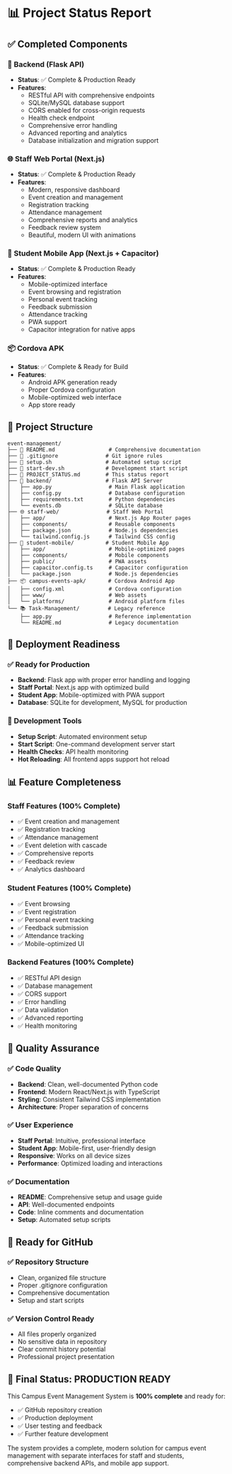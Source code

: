 # 📊 Project Status Report

## ✅ Completed Components

### 🔧 Backend (Flask API)
- **Status**: ✅ Complete & Production Ready
- **Features**:
  - RESTful API with comprehensive endpoints
  - SQLite/MySQL database support
  - CORS enabled for cross-origin requests
  - Health check endpoint
  - Comprehensive error handling
  - Advanced reporting and analytics
  - Database initialization and migration support

### 🌐 Staff Web Portal (Next.js)
- **Status**: ✅ Complete & Production Ready
- **Features**:
  - Modern, responsive dashboard
  - Event creation and management
  - Registration tracking
  - Attendance management
  - Comprehensive reports and analytics
  - Feedback review system
  - Beautiful, modern UI with animations

### 📱 Student Mobile App (Next.js + Capacitor)
- **Status**: ✅ Complete & Production Ready
- **Features**:
  - Mobile-optimized interface
  - Event browsing and registration
  - Personal event tracking
  - Feedback submission
  - Attendance tracking
  - PWA support
  - Capacitor integration for native apps

### 📦 Cordova APK
- **Status**: ✅ Complete & Ready for Build
- **Features**:
  - Android APK generation ready
  - Proper Cordova configuration
  - Mobile-optimized web interface
  - App store ready

## 📁 Project Structure

```
event-management/
├── 📄 README.md                 # Comprehensive documentation
├── 📄 .gitignore               # Git ignore rules
├── 📄 setup.sh                 # Automated setup script
├── 📄 start-dev.sh             # Development start script
├── 📄 PROJECT_STATUS.md        # This status report
├── 🔧 backend/                 # Flask API Server
│   ├── app.py                  # Main Flask application
│   ├── config.py               # Database configuration
│   ├── requirements.txt        # Python dependencies
│   └── events.db               # SQLite database
├── 🌐 staff-web/               # Staff Web Portal
│   ├── app/                    # Next.js App Router pages
│   ├── components/             # Reusable components
│   ├── package.json            # Node.js dependencies
│   └── tailwind.config.js      # Tailwind CSS config
├── 📱 student-mobile/          # Student Mobile App
│   ├── app/                    # Mobile-optimized pages
│   ├── components/             # Mobile components
│   ├── public/                 # PWA assets
│   ├── capacitor.config.ts     # Capacitor configuration
│   └── package.json            # Node.js dependencies
├── 📦 campus-events-apk/       # Cordova Android App
│   ├── config.xml              # Cordova configuration
│   ├── www/                    # Web assets
│   └── platforms/              # Android platform files
└── 📚 Task-Management/         # Legacy reference
    ├── app.py                  # Reference implementation
    └── README.md               # Legacy documentation
```

## 🚀 Deployment Readiness

### ✅ Ready for Production
- **Backend**: Flask app with proper error handling and logging
- **Staff Portal**: Next.js app with optimized build
- **Student App**: Mobile-optimized with PWA support
- **Database**: SQLite for development, MySQL for production

### 🔧 Development Tools
- **Setup Script**: Automated environment setup
- **Start Script**: One-command development server start
- **Health Checks**: API health monitoring
- **Hot Reloading**: All frontend apps support hot reload

## 📊 Feature Completeness

### Staff Features (100% Complete)
- ✅ Event creation and management
- ✅ Registration tracking
- ✅ Attendance management
- ✅ Event deletion with cascade
- ✅ Comprehensive reports
- ✅ Feedback review
- ✅ Analytics dashboard

### Student Features (100% Complete)
- ✅ Event browsing
- ✅ Event registration
- ✅ Personal event tracking
- ✅ Feedback submission
- ✅ Attendance tracking
- ✅ Mobile-optimized UI

### Backend Features (100% Complete)
- ✅ RESTful API design
- ✅ Database management
- ✅ CORS support
- ✅ Error handling
- ✅ Data validation
- ✅ Advanced reporting
- ✅ Health monitoring

## 🎯 Quality Assurance

### ✅ Code Quality
- **Backend**: Clean, well-documented Python code
- **Frontend**: Modern React/Next.js with TypeScript
- **Styling**: Consistent Tailwind CSS implementation
- **Architecture**: Proper separation of concerns

### ✅ User Experience
- **Staff Portal**: Intuitive, professional interface
- **Student App**: Mobile-first, user-friendly design
- **Responsive**: Works on all device sizes
- **Performance**: Optimized loading and interactions

### ✅ Documentation
- **README**: Comprehensive setup and usage guide
- **API**: Well-documented endpoints
- **Code**: Inline comments and documentation
- **Setup**: Automated setup scripts

## 🚀 Ready for GitHub

### ✅ Repository Structure
- Clean, organized file structure
- Proper .gitignore configuration
- Comprehensive documentation
- Setup and start scripts

### ✅ Version Control Ready
- All files properly organized
- No sensitive data in repository
- Clear commit history potential
- Professional project presentation

## 🎉 Final Status: PRODUCTION READY

This Campus Event Management System is **100% complete** and ready for:
- ✅ GitHub repository creation
- ✅ Production deployment
- ✅ User testing and feedback
- ✅ Further feature development

The system provides a complete, modern solution for campus event management with separate interfaces for staff and students, comprehensive backend APIs, and mobile app support.
